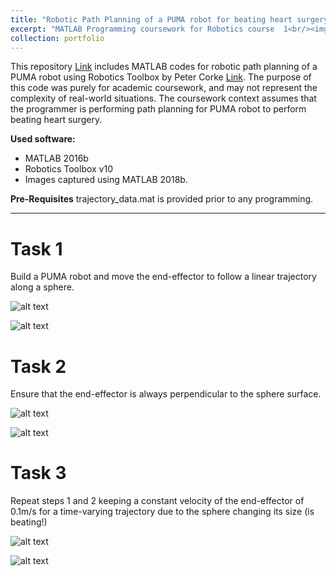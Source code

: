 ```yaml
---
title: "Robotic Path Planning of a PUMA robot for beating heart surgery"
excerpt: "MATLAB Programming coursework for Robotics course  1<br/><img src='/images/portfolio_1.png'>"
collection: portfolio
---
```


This repository [Link](https://github.com/changh95/MATLAB-Robot-Path-Planning) includes MATLAB codes for robotic path planning of a PUMA robot using Robotics Toolbox by Peter Corke [Link](http://petercorke.com/wordpress/toolboxes/robotics-toolbox). The purpose of this code was purely for academic coursework, and may not represent the complexity of real-world situations. The coursework context assumes that the programmer is performing path planning for PUMA robot to perform beating heart surgery.

**Used software:**
* MATLAB 2016b
* Robotics Toolbox v10
* Images captured using MATLAB 2018b.

**Pre-Requisites**
trajectory_data.mat is provided prior to any programming.

-----------------

Task 1
====
Build a PUMA robot and move the end-effector to follow a linear trajectory along a sphere.

![alt text](https://github.com/changh95/MATLAB-Robot-Path-Planning/blob/master/1.png?raw=true)

![alt text](https://github.com/changh95/MATLAB-Robot-Path-Planning/blob/master/1_2.png?raw=true)

Task 2
====
Ensure that the end-effector is always perpendicular to the sphere surface.

![alt text](https://github.com/changh95/MATLAB-Robot-Path-Planning/blob/master/2.png?raw=true)

![alt text](https://github.com/changh95/MATLAB-Robot-Path-Planning/blob/master/2_2.png?raw=true)

Task 3
====
Repeat steps 1 and 2 keeping a constant velocity of the end-effector of 0.1m/s for a time-varying trajectory due to the sphere changing its size (is beating!)

![alt text](https://github.com/changh95/MATLAB-Robot-Path-Planning/blob/master/3.png?raw=true)

![alt text](https://github.com/changh95/MATLAB-Robot-Path-Planning/blob/master/3_2.png?raw=true)
